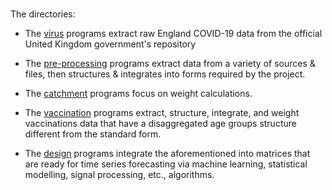 
<br>

The directories: 

* The [virus](./virus) programs extract raw England COVID-19 data from the official United Kingdom government's repository
  
* The [pre-processing](./preprocessing) programs extract data from a variety of sources & files, then structures & integrates 
  into forms required by the project.
  
* The [catchment](./catchments) programs focus on weight calculations.
  
* The [vaccination](./vaccinations) programs extract, structure, integrate, and weight vaccinations data that have a disaggregated 
  age groups structure different from the standard form.
  
* The [design](./design) programs integrate the aforementioned into matrices that are ready for time series forecasting via 
  machine learning, statistical modelling, signal processing, etc., algorithms.

<br>
<br>

<br>
<br>

<br>
<br>

<br>
<br>
